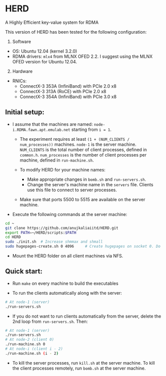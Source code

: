 HERD
====

A Highly Efficient key-value system for RDMA

This version of HERD has been tested for the following configuration:

1. Software
  * OS: Ubuntu 12.04 (kernel 3.2.0)
  * RDMA drivers: `mlx4` from MLNX OFED 2.2. I suggest using the MLNX OFED version for Ubuntu 12.04.
2. Hardware
  * RNICs: 
    * ConnectX-3 353A (InfiniBand) with PCIe 2.0 x8
	* ConnectX-3 313A (RoCE) with PCIe 2.0 x8
	* ConnectX-3 354A (InfiniBand) with PCIe 3.0 x8

Initial setup:
-------------

* I assume that the machines are named: `node-i.RDMA.fawn.apt.emulab.net` starting from `i = 1`.
  * The experiment requires at least `(1 + (NUM_CLIENTS / num_processes))` machines.
	`node-1` is the server machine.
  	`NUM_CLIENTS` is the total number of client processes, defined in `common.h`.
	`num_processes` is the number of client processes per machine, defined in
	`run-machine.sh`.
  * To modify HERD for your machine names: 
    * Make appropriate changes in `bomb.sh` and `run-servers.sh`.
	* Change the server's machine name in the `servers` file. Clients use this file to
	  connect to server processes.

  * Make sure that ports 5500 to 5515 are available on the server machine.

* Execute the following commands at the server machine:
```bash
cd ~
git clone https://github.com/anujkaliaiitd/HERD.git
export PATH=~/HERD/scripts:$PATH
cd HERD
sudo ./init.sh	# Increase shmmax and shmall
sudo hugepages-create.sh 0 4096		# Create hugepages on socket 0. Do for all sockets.
```

* Mount the HERD folder on all client machines via NFS.

Quick start:
-----------

* Run `make` on every machine to build the executables

* To run the clients automatically along with the server:

```bash	
# At node-1 (server)
./run-servers.sh
```

* If you do not want to run clients automatically from the server, delete the 
2nd loop from `run-servers.sh`. Then:
	
```bash	
# At node-1 (server)
./run-servers.sh
# At node-2 (client 0)
./run-machine.sh 0
# At node-i (client i - 2)
./run-machine.sh (i - 2)
```

* To kill the server processes, run `kill.sh` at the server machine. To kill the 
client processes remotely, run `bomb.sh` at the server machine.



<!---
Algorithm details:
====

SERVER's ALGORITHM (one iteration)

1. Poll for a new request. The polling must be done on the last byte
of the request area slot. We must check (char) key != 0 and not just
key != 0. The latter can lead to a situation where the request is 
detected before the key is written entirely by the HCA (for example,
only the first 4 bytes have been writtesn). 

If no new request is found in FAIL_LIM tries, go to 2.

2. Move the pipeline forward and get a pipeline item as the return
value. The pipeline item contains the request type, the client
number from which this request was received, and the request area
slot (RAS) from which this request was received.
	2.1. If the request type is a valid type (GET_TYPE or PUT_TYPE),
	send a response to the client. Otherwise, do nothing.

3. Add the new request to the pipeline. The item that we're adding
is the one that was polled in step 1.

We zero out the polled field of the request and store it into the
pipeline item. This is a must do. Here's what happens if we don't
zero out the polled field. Although the client will not write
into the same request slot till we send a response for the slot, the 
server's round-robin polling will detect this request again.

We also zero out the len field of the request. This is useful because
clients do not WRITE to the len field for GETs. So, when a new
request is detected in (1), len == 0 means that the request is a
GET, otherwise it's a PUT.

OUTSTANDING REQUESTS / RESPONSES:
----

The number of outstanding responses from a server is WS_SERVER.
A server polls for SEND completions once per WS_SERVER SENDs.

The number of outstanding requests from a client is WINDOW_SIZE.
A client polls for a RECV completion WINDOW_SIZE iterations after
a request was posted. The client polls for SEND completions *very*
rarely: once every S_DEPTH iterations. This is because the RECV
completions, which are polled frequently, give an indication of 
SEND completions.

The client uses parameters CL_BTCH_SZ and CL_SEMI_BTCH_SZ to post
RECV batches.
--->
